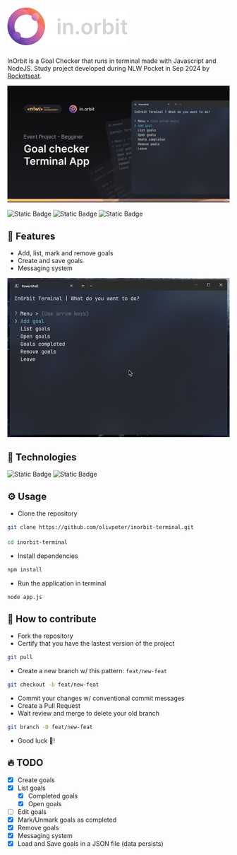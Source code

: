 # ![Logo](/assets/inorbit-logo.svg)

InOrbit is a Goal Checker that runs in terminal made with Javascript and NodeJS. Study project developed during NLW Pocket in Sep 2024 by [Rocketseat](https://www.rocketseat.com.br/).

![projectCover](/assets/inorbit-cover.jpg)

![Static Badge](https://img.shields.io/badge/PRs-Welcome-green?style=for-the-badge)
![Static Badge](https://img.shields.io/badge/State-Done-green?style=for-the-badge)
![Static Badge](https://img.shields.io/badge/License-MIT-dark_green?style=for-the-badge&link=.%2FLICENSE)


## 🧰 Features

-   Add, list, mark and remove goals
-   Create and save goals
-   Messaging system

![appShowOff](/assets/app-showoff.gif)

## 🔨 Technologies

![Static Badge](https://img.shields.io/badge/Javascript-grey?style=for-the-badge&logo=javascript)
![Static Badge](https://img.shields.io/badge/NodeJS-grey?style=for-the-badge&logo=node.js)

## ⚙️ Usage

-   Clone the repository

```bash
git clone https://github.com/olivpeter/inorbit-terminal.git

cd inorbit-terminal
```

-   Install dependencies

```bash
npm install
```

-   Run the application in terminal

```bash
node app.js
```

## 🫡 How to contribute

-   Fork the repository
-   Certify that you have the lastest version of the project

```bash
git pull
```

-   Create a new branch w/ this pattern: `feat/new-feat`

```bash
git checkout -b feat/new-feat
```

-   Commit your changes w/ conventional commit messages
-   Create a Pull Request
-   Wait review and merge to delete your old branch

```bash
git branch -D feat/new-feat
```

-   Good luck 🥳!

## 🔥 TODO

-   [x] Create goals
-   [x] List goals
    -   [x] Completed goals
    -   [x] Open goals
-   [ ] Edit goals
-   [x] Mark/Unmark goals as completed
-   [x] Remove goals
-   [x] Messaging system
-   [x] Load and Save goals in a JSON file (data persists)
